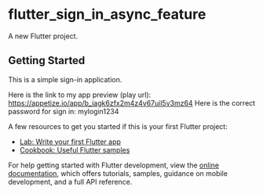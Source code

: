 # flutter_sign_in_async_feature

A new Flutter project.

## Getting Started

This is a simple sign-in application.

Here is the link to my app preview (play url): https://appetize.io/app/b_iagk6zfx2m4z4v67uil5v3mz64
Here is the correct password for sign in: mylogin1234

A few resources to get you started if this is your first Flutter project:

- [Lab: Write your first Flutter app](https://docs.flutter.dev/get-started/codelab)
- [Cookbook: Useful Flutter samples](https://docs.flutter.dev/cookbook)

For help getting started with Flutter development, view the
[online documentation](https://docs.flutter.dev/), which offers tutorials,
samples, guidance on mobile development, and a full API reference.
